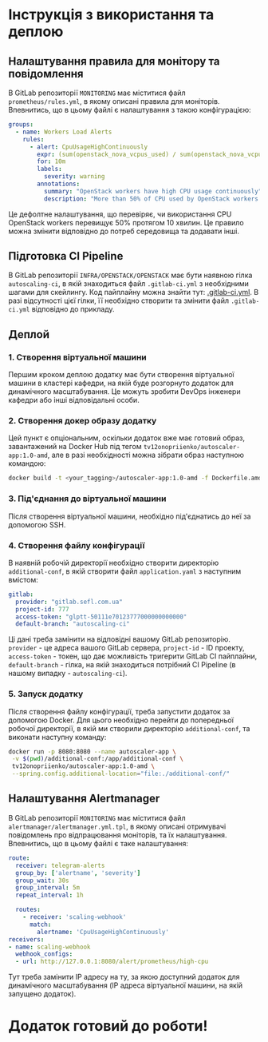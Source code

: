 # Інструкція з використання та деплою

## Налаштування правила для монітору та повідомлення

В GitLab репозиторії `MONITORING` має міститися файл `prometheus/rules.yml`,
в якому описані правила для моніторів. Впевнитись, що в цьому файлі є налаштування
з такою конфігурацією:

```yaml
groups:
  - name: Workers Load Alerts
    rules:
      - alert: CpuUsageHighContinuously
        expr: (sum(openstack_nova_vcpus_used) / sum(openstack_nova_vcpus) * 100) > 50
        for: 10m
        labels:
          severity: warning
        annotations:
          summary: "OpenStack workers have high CPU usage continuously"
          description: "More than 50% of CPU used by OpenStack workers (value={{ $value }})."
```

Це дефолтне налаштування, що перевіряє, чи використання CPU OpenStack workers перевищує 50% протягом 10 хвилин.
Це правило можна змінити відповідно до потреб середовища та додавати інші.

## Підготовка CI Pipeline

В GitLab репозиторії `INFRA/OPENSTACK/OPENSTACK` має бути наявною гілка `autoscaling-ci`,
в якій знаходиться файл `.gitlab-ci.yml` з необхідними шагами для скейлингу. Код пайплайну можна
знайти тут: [.gitlab-ci.yml](.gitlab-ci.yml).
В разі відсутності цієї гілки, її необхідно створити та змінити файл `.gitlab-ci.yml` відповідно до прикладу.


## Деплой

### 1. Створення віртуальної машини
Першим кроком деплою додатку має бути створення віртуальної машини в кластері кафедри,
на якій буде розгорнуто додаток для динамічного масштабування.
Це можуть зробити DevOps інженери кафедри або інші відповідальні особи.

### 2. Створення докер образу додатку
Цей пункт є опціональним, оскільки додаток вже має готовий образ, завантажений на Docker Hub
під тегом `tv12onopriienko/autoscaler-app:1.0-amd`, але в разі необхідності можна зібрати образ наступною командою:

```bash
docker build -t <your_tagging>/autoscaler-app:1.0-amd -f Dockerfile.amd .
```

### 3. Під'єднання до віртуальної машини
Після створення віртуальної машини, необхідно під'єднатись до неї за допомогою SSH.

### 4. Створення файлу конфігурації
В наявній робочій директорії необхідно створити директорію `additional-conf`, в якій створити файл `application.yaml`
з наступним вмістом:

```yaml
gitlab:
  provider: "gitlab.sefl.com.ua"
  project-id: 777
  access-token: "glptt-50111e70123777000000000000"
  default-branch: "autoscaling-ci"
```
Ці дані треба замінити на відповідні вашому GitLab репозиторію.
`provider` - це адреса вашого GitLab сервера, `project-id` - ID проекту,
`access-token` - токен, що дає можливість тригерити GitLab CI пайплайни,
`default-branch` - гілка, на якій знаходиться потрібний CI Pipeline (в нашому випадку - `autoscaling-ci`).

### 5. Запуск додатку
Після створення файлу конфігурації, треба запустити додаток за допомогою Docker. Для цього необхідно перейти до попередньої
робочої директорії, в якій ми створили директорію `additional-conf`, та виконати наступну команду:

```bash
docker run -p 8080:8080 --name autoscaler-app \
 -v $(pwd)/additional-conf:/app/additional-conf \
 tv12onopriienko/autoscaler-app:1.0-amd \
 --spring.config.additional-location="file:./additional-conf/"
```

## Налаштування Alertmanager
В GitLab репозиторії `MONITORING` має міститися файл `alertmanager/alertmanager.yml.tpl`,
в якому описані отримувачі повідомлень про відпрацювання моніторів, та їх налаштування.
Впевнитись, що в цьому файлі є таке налаштування:

```yaml
route:
  receiver: telegram-alerts
  group_by: ['alertname', 'severity']
  group_wait: 30s
  group_interval: 5m
  repeat_interval: 1h

  routes:
    - receiver: 'scaling-webhook'
      match:
        alertname: 'CpuUsageHighContinuously'
receivers:
- name: scaling-webhook
  webhook_configs:
  - url: http://127.0.0.1:8080/alert/prometheus/high-cpu
```

Тут треба замінити IP адресу на ту, за якою доступний додаток для динамічного масштабування (IP адреса віртуальної машини, на якій запущено додаток).

# Додаток готовий до роботи!
